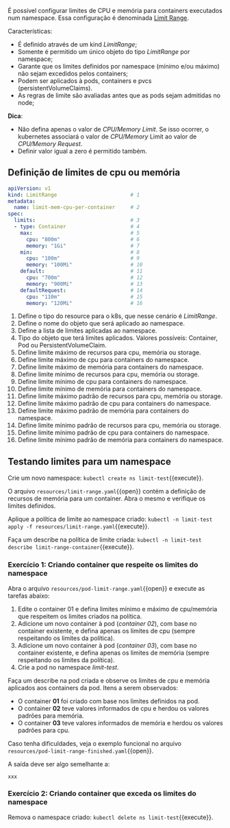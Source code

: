 É possível configurar limites de CPU e memória para containers executados num namespace.
Essa configuração é denominada [Limit Range](https://kubernetes.io/docs/concepts/policy/limit-range/).

Características: 
- É definido através de um kind *LimitRange*;
- Somente é permitido um único objeto do tipo *LimitRange* por namespace;
- Garante que os limites definidos por namespace (mínimo e/ou máximo) não sejam excedidos pelos containers;
- Podem ser aplicados à pods, containers e pvcs (persistentVolumeClaims).
- As regras de limite são avaliadas antes que as pods sejam admitidas no node;

**Dica**: 
- Não defina apenas o valor de *CPU/Memory Limit*. Se isso ocorrer, o kubernetes associará o valor de *CPU/Memory* Limit ao valor de *CPU/Memory Request*.
- Definir valor igual a zero é permitido também.

## Definição de limites de cpu ou memória

```yaml
apiVersion: v1
kind: LimitRange                        # 1
metadata:
  name: limit-mem-cpu-per-container     # 2
spec:
  limits:                               # 3
  - type: Container                     # 4
    max:                                # 5
      cpu: "800m"                       # 6
      memory: "1Gi"                     # 7
    min:                                # 8
      cpu: "100m"                       # 9
      memory: "100Mi"                   # 10
    default:                            # 11
      cpu: "700m"                       # 12
      memory: "900Mi"                   # 13
    defaultRequest:                     # 14
      cpu: "110m"                       # 15
      memory: "120Mi"                   # 16
```

1. Define o tipo do resource para o k8s, que nesse cenário é *LimitRange*.
2. Define o nome do objeto que será aplicado ao namespace.
3. Define a lista de limites aplicadas ao namespace.
4. Tipo do objeto que terá limites aplicados. Valores possíveis: Container, Pod ou PersistentVolumeClaim.
5. Define limite máximo de recursos para cpu, memória ou storage.
6. Define limite máximo de cpu para containers do namespace.
7. Define limite máximo de memória para containers do namespace.
8. Define limite mínimo de recursos para cpu, memória ou storage.
9. Define limite mínimo de cpu para containers do namespace.
10. Define limite mínimo de memória para containers do namespace.
11. Define limite máximo padrão de recursos para cpu, memória ou storage.
12. Define limite máximo padrão de cpu para containers do namespace.
13. Define limite máximo padrão de memória para containers do namespace.
14. Define limite mínimo padrão de recursos para cpu, memória ou storage.
15. Define limite mínimo padrão de cpu para containers do namespace.
16. Define limite mínimo padrão de memória para containers do namespace.

## Testando limites para um namespace

Crie um novo namespace: `kubectl create ns limit-test`{{execute}}.

O arquivo `resources/limit-range.yaml`{{open}} contém a definição de recursos de memória para um container. Abra o mesmo e verifique os limites definidos.

Aplique a política de limite ao namespace criado: `kubectl -n limit-test apply -f resources/limit-range.yaml`{{execute}}.

Faça um describe na política de limite criada: `kubectl -n limit-test describe limit-range-container`{{execute}}.

### Exercício 1: Criando container que respeite os limites do namespace

Abra o arquivo `resources/pod-limit-range.yaml`{{open}} e execute as tarefas abaixo:
1. Edite o container 01 e defina limites mínimo e máximo de cpu/memória que respeitem os limites criados na política.
2. Adicione um novo container à pod (*container 02*), com base no container existente, e defina apenas os limites de cpu (sempre respeitando os limites da política).
3. Adicione um novo container à pod (*container 03*), com base no container existente, e defina apenas os limites de memória (sempre respeitando os limites da política).
4. Crie a pod no namespace *limit-test*.

Faça um describe na pod criada e observe os limites de cpu e memória aplicados aos containers da pod. Itens a serem observados:
- O container **01** foi criado com base nos limites definidos na pod.
- O container **02** teve valores informados de cpu e herdou os valores padrões para memória.
- O container **03** teve valores informados de memória e herdou os valores padrões para cpu.

Caso tenha dificuldades, veja o exemplo funcional no arquivo `resources/pod-limit-range-finished.yaml`{{open}}.

A saída deve ser algo semelhante a:
```
xxx
```

### Exercício 2: Criando container que exceda os limites do namespace



Remova o namespace criado: `kubectl delete ns limit-test`{{execute}}.
